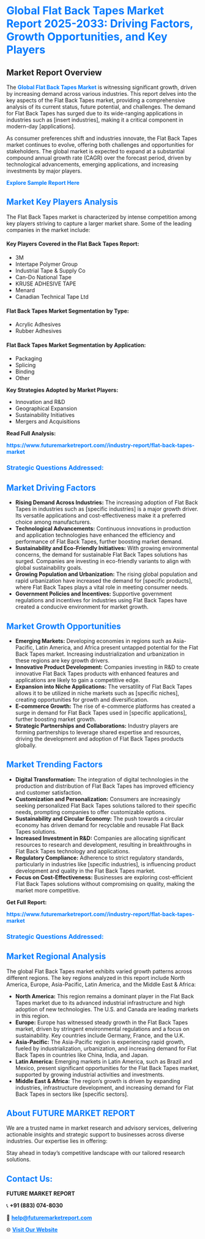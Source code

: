 <h1 style="color: #007BFF;">Global Flat Back Tapes Market Report 2025-2033: Driving Factors, Growth Opportunities, and Key Players</h1>

<section id="overview">
<h2>Market Report Overview</h2>
<p>The <a href="https://www.futuremarketreport.com//industry-report/flat-back-tapes-market" style="color: #007BFF; text-decoration: none;"><strong>Global Flat Back Tapes Market</strong></a> is witnessing significant growth, driven by increasing demand across various industries. This report delves into the key aspects of the Flat Back Tapes market, providing a comprehensive analysis of its current status, future potential, and challenges. The demand for Flat Back Tapes has surged due to its wide-ranging applications in industries such as [insert industries], making it a critical component in modern-day [applications].</p>
<p>As consumer preferences shift and industries innovate, the Flat Back Tapes market continues to evolve, offering both challenges and opportunities for stakeholders. The global market is expected to expand at a substantial compound annual growth rate (CAGR) over the forecast period, driven by technological advancements, emerging applications, and increasing investments by major players.</p>
</section>

<section id="overview">
<p><a href="https://www.futuremarketreport.com//request-sample/reportId=87295" style="color: #007BFF; text-decoration: none;"><strong>Explore Sample Report Here</strong></a></p>
</section>

<section id="key-players">
<h2 style="color: #007BFF;">Market Key Players Analysis</h2>
<p>The Flat Back Tapes market is characterized by intense competition among key players striving to capture a larger market share. Some of the leading companies in the market include:</p>
<h4>Key Players Covered in the Flat Back Tapes Report:</h4>
<ul><li>3M</li><li>Intertape Polymer Group</li><li>Industrial Tape &amp; Supply Co</li><li>Can-Do National Tape</li><li>KRUSE ADHESIVE TAPE</li><li>Menard</li><li>Canadian Technical Tape Ltd</li></ul>
<h4>Flat Back Tapes Market Segmentation by Type:</h4>
<ul><li>Acrylic Adhesives</li><li>Rubber Adhesives</li></ul>

<h4>Flat Back Tapes Market Segmentation by Application:</h4>
<ul><li>Packaging</li><li>Splicing</li><li>Binding</li><li>Other</li></ul>
<p><strong>Key Strategies Adopted by Market Players:</strong></p>
<ul>
<li>Innovation and R&D</li>
<li>Geographical Expansion</li>
<li>Sustainability Initiatives</li>
<li>Mergers and Acquisitions</li>
</ul>
</section>

<section>
<p><strong>Read Full Analysis: </strong></p><a href="https://www.futuremarketreport.com//industry-report/flat-back-tapes-market" style="color: #007BFF; text-decoration: none;"><strong>https://www.futuremarketreport.com//industry-report/flat-back-tapes-market</strong></a>
<h3 style="color: #007BFF;">Strategic Questions Addressed:</h3>
</section>

<section id="driving-factors">
<h2 style="color: #007BFF;">Market Driving Factors</h2>
<ul>
<li><strong>Rising Demand Across Industries:</strong> The increasing adoption of Flat Back Tapes in industries such as [specific industries] is a major growth driver. Its versatile applications and cost-effectiveness make it a preferred choice among manufacturers.</li>
<li><strong>Technological Advancements:</strong> Continuous innovations in production and application technologies have enhanced the efficiency and performance of Flat Back Tapes, further boosting market demand.</li>
<li><strong>Sustainability and Eco-Friendly Initiatives:</strong> With growing environmental concerns, the demand for sustainable Flat Back Tapes solutions has surged. Companies are investing in eco-friendly variants to align with global sustainability goals.</li>
<li><strong>Growing Population and Urbanization:</strong> The rising global population and rapid urbanization have increased the demand for [specific products], where Flat Back Tapes plays a vital role in meeting consumer needs.</li>
<li><strong>Government Policies and Incentives:</strong> Supportive government regulations and incentives for industries using Flat Back Tapes have created a conducive environment for market growth.</li>
</ul>
</section>

<section id="growth-opportunities">
<h2 style="color: #007BFF;">Market Growth Opportunities</h2>
<ul>
<li><strong>Emerging Markets:</strong> Developing economies in regions such as Asia-Pacific, Latin America, and Africa present untapped potential for the Flat Back Tapes market. Increasing industrialization and urbanization in these regions are key growth drivers.</li>
<li><strong>Innovative Product Development:</strong> Companies investing in R&D to create innovative Flat Back Tapes products with enhanced features and applications are likely to gain a competitive edge.</li>
<li><strong>Expansion into Niche Applications:</strong> The versatility of Flat Back Tapes allows it to be utilized in niche markets such as [specific niches], creating opportunities for growth and diversification.</li>
<li><strong>E-commerce Growth:</strong> The rise of e-commerce platforms has created a surge in demand for Flat Back Tapes used in [specific applications], further boosting market growth.</li>
<li><strong>Strategic Partnerships and Collaborations:</strong> Industry players are forming partnerships to leverage shared expertise and resources, driving the development and adoption of Flat Back Tapes products globally.</li>
</ul>
</section>

<section id="trending-factors">
<h2 style="color: #007BFF;">Market Trending Factors</h2>
<ul>
<li><strong>Digital Transformation:</strong> The integration of digital technologies in the production and distribution of Flat Back Tapes has improved efficiency and customer satisfaction.</li>
<li><strong>Customization and Personalization:</strong> Consumers are increasingly seeking personalized Flat Back Tapes solutions tailored to their specific needs, prompting companies to offer customizable options.</li>
<li><strong>Sustainability and Circular Economy:</strong> The push towards a circular economy has driven demand for recyclable and reusable Flat Back Tapes solutions.</li>
<li><strong>Increased Investment in R&D:</strong> Companies are allocating significant resources to research and development, resulting in breakthroughs in Flat Back Tapes technology and applications.</li>
<li><strong>Regulatory Compliance:</strong> Adherence to strict regulatory standards, particularly in industries like [specific industries], is influencing product development and quality in the Flat Back Tapes market.</li>
<li><strong>Focus on Cost-Effectiveness:</strong> Businesses are exploring cost-efficient Flat Back Tapes solutions without compromising on quality, making the market more competitive.</li>
</ul>
</section>

<section>
<p><strong>Get Full Report: </strong></p><a href="https://www.futuremarketreport.com//industry-report/flat-back-tapes-market" style="color: #007BFF; text-decoration: none;"><strong>https://www.futuremarketreport.com//industry-report/flat-back-tapes-market</strong></a>
<h3 style="color: #007BFF;">Strategic Questions Addressed:</h3>
</section>


<section id="regional-analysis">
<h2 style="color: #007BFF;">Market Regional Analysis</h2>
<p>The global Flat Back Tapes market exhibits varied growth patterns across different regions. The key regions analyzed in this report include North America, Europe, Asia-Pacific, Latin America, and the Middle East & Africa:</p>
<ul>
<li><strong>North America:</strong> This region remains a dominant player in the Flat Back Tapes market due to its advanced industrial infrastructure and high adoption of new technologies. The U.S. and Canada are leading markets in this region.</li>
<li><strong>Europe:</strong> Europe has witnessed steady growth in the Flat Back Tapes market, driven by stringent environmental regulations and a focus on sustainability. Key countries include Germany, France, and the U.K.</li>
<li><strong>Asia-Pacific:</strong> The Asia-Pacific region is experiencing rapid growth, fueled by industrialization, urbanization, and increasing demand for Flat Back Tapes in countries like China, India, and Japan.</li>
<li><strong>Latin America:</strong> Emerging markets in Latin America, such as Brazil and Mexico, present significant opportunities for the Flat Back Tapes market, supported by growing industrial activities and investments.</li>
<li><strong>Middle East & Africa:</strong> The region’s growth is driven by expanding industries, infrastructure development, and increasing demand for Flat Back Tapes in sectors like [specific sectors].</li>
</ul>
</section>

<footer>
<h2 style="color: #007BFF;">About FUTURE MARKET REPORT</h2>
<p>We are a trusted name in market research and advisory services, delivering actionable insights and strategic support to businesses across diverse industries. Our expertise lies in offering:</p>

<p>Stay ahead in today’s competitive landscape with our tailored research solutions.</p>

<h2 style="color: #007BFF;">Contact Us:</h2>
<p><strong>FUTURE MARKET REPORT</strong></p>
<p>📞 <strong>+91 (883) 074-8030</strong></p>
<p>📧 <strong><a href="mailto:help@futuremarketreport.com" style="color: #007BFF;">help@futuremarketreport.com</a></strong></p>
<p>🌐 <strong><a href="https://www.futuremarketreport.com/" style="color: #007BFF;">Visit Our Website</a></strong></p>
</footer>